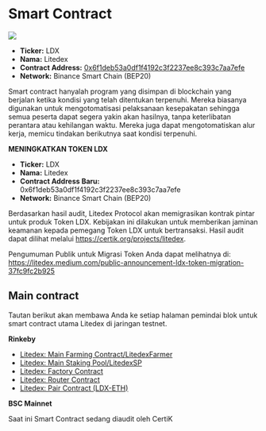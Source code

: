 # Smart Contract

![](<../../.gitbook/assets/15.-token-\_-smart-contract (2) (1).svg>)

* **Ticker:** LDX
* **Nama:** Litedex
* **Contract Address:** [0x6f1deb53a0df1f4192c3f2237ee8c393c7aa7efe](https://bscscan.com/token/0x6f1deb53a0df1f4192c3f2237ee8c393c7aa7efe)
* **Network:** Binance Smart Chain (BEP20)&#x20;

Smart contract hanyalah program yang disimpan di blockchain yang berjalan ketika kondisi yang telah ditentukan terpenuhi. Mereka biasanya digunakan untuk mengotomatisasi pelaksanaan kesepakatan sehingga semua peserta dapat segera yakin akan hasilnya, tanpa keterlibatan perantara atau kehilangan waktu. Mereka juga dapat mengotomatiskan alur kerja, memicu tindakan berikutnya saat kondisi terpenuhi.



**MENINGKATKAN TOKEN LDX**

* **Ticker:** LDX
* **Nama:** Litedex
* **Contract Address Baru:** 0x6f1deb53a0df1f4192c3f2237ee8c393c7aa7efe
* **Network:** Binance Smart Chain (BEP20)

Berdasarkan hasil audit, Litedex Protocol akan memigrasikan kontrak pintar untuk produk Token LDX. Kebijakan ini dilakukan untuk memberikan jaminan keamanan kepada pemegang Token LDX untuk bertransaksi. Hasil audit dapat dilihat melalui https://certik.org/projects/litedex.

Pengumuman Publik untuk Migrasi Token Anda dapat melihatnya di: https://litedex.medium.com/public-announcement-ldx-token-migration-37fc9fc2b925



## Main contract

Tautan berikut akan membawa Anda ke setiap halaman pemindai blok untuk smart contract utama Litedex di jaringan testnet.

**Rinkeby**

* [Litedex: Main Farming Contract/LitedexFarmer](https://rinkeby.etherscan.io/address/0x22e57e66865f75c2e79d45aaeff9afd7c57c98ff#code)
* [Litedex: Main Staking Pool/LitedexSP](https://rinkeby.etherscan.io/address/0xc5c6a872b0ef7bbdeb42d95745c4b19ce3a2814c)
* [Litedex: Factory Contract](https://rinkeby.etherscan.io/address/0x154719241ed12011c0a722ca5226ee2099a82d38#code)
* [Litedex: Router Contract](https://rinkeby.etherscan.io/address/0xb05a6b43020f67784275b2ce3be6c34c7d564c04#code)
* [Litedex: Pair Contract (LDX-ETH)](https://rinkeby.etherscan.io/address/0xa71ea99abb7a34956da9fb35f96ca9d8b21fd5f5#code)

**BSC Mainnet**

Saat ini Smart Contract sedang diaudit oleh CertiK
